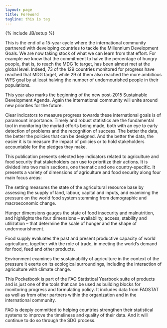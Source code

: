 ```yaml
---
layout: page
title: Foreword
tagline: this is tag
---
```


{% include JB/setup %}

This is the end of a 15-year cycle where the international community partnered with developing countries to tackle the Millennium Development Goals. We are now taking stock of what we can learn from that effort. For example we know that the commitment to halve the percentage of hungry people, that is, to reach the MDG 1c target, has been almost met at the global level. Indeed, 73 of the 129 countries monitored for progress have reached that MDG target, while 29 of them also reached the more ambitious WFS goal by at least halving the number of undernourished people in their populations.

This year also marks the beginning of the new post-2015 Sustainable Development Agenda. Again the international community will unite around new priorities for the future.

Clear indicators to measure progress towards these international goals is of paramount importance. Timely and robust statistics are the fundamental tool in monitoring the myriad efforts being made, both with an eye to early detection of problems and the recognition of success. The better the data, the better the policies that can be designed. And the better the data, the easier it is to measure the impact of policies or to hold stakeholders accountable for the pledges they make.

This publication presents selected key indicators related to agriculture and food security that stakeholders can use to prioritize their actions. It is divided into two main sections, one thematic and one country-specific. It presents a variety of dimensions of agriculture and food security along four main focus areas:

The setting measures the state of the agricultural resource base by assessing the supply of land, labour, capital and inputs, and examining the pressure on the world food system stemming from demographic and macroeconomic change.

Hunger dimensions gauges the state of food insecurity and malnutrition, and highlights the four dimensions – availability, access, stability and utilization – that determine the scale of hunger and the shape of undernourishment.

Food supply evaluates the past and present productive capacity of world agriculture, together with the role of trade, in meeting the world’s demand for food, feed and other products.

Environment examines the sustainability of agriculture in the context of the pressure it exerts on its ecological surroundings, including the interaction of agriculture with climate change.

This Pocketbook is part of the FAO Statistical Yearbook suite of products and is just one of the tools that can be used as building blocks for monitoring progress and formulating policy. It includes data from FAOSTAT as well as from other partners within the organization and in the international community.

FAO is deeply committed to helping countries strengthen their statistical systems to improve the timeliness and quality of their data. And it will continue to do so through the SDG process.



<!--
<img src="https://laurenkgray.files.wordpress.com/2013/07/coffee-mug.jpg" width=150 style="float: right;"/>

<div class="home">

  <h3>Recent updates</h3>

  <ul class="posts">
    {% for post in site.posts %}
      <li>
        <span class="post-date">{{ post.date | date: "%b %-d, %Y" }}</span>
        <a class="post-link" href="{{ post.url | prepend: site.baseurl }}">{{ post.title }}</a>
      </li>
    {% endfor %}
  </ul>

  <p class="rss-subscribe">subscribe <a href="{{ "/feed.xml" | prepend: site.baseurl }}">via RSS</a></p>

</div>
-->
